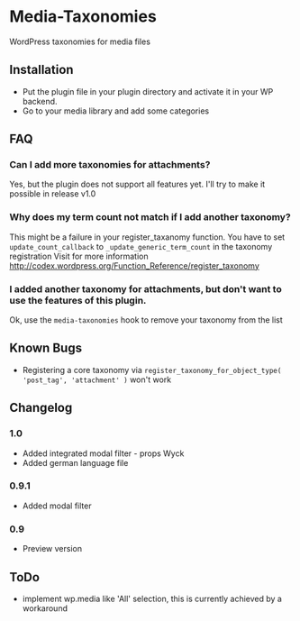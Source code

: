 Media-Taxonomies
================

WordPress taxonomies for media files

## Installation

* Put the plugin file in your plugin directory and activate it in your WP backend.
* Go to your media library and add some categories

## FAQ

### Can I add more taxonomies for attachments?

Yes, but the plugin does not support all features yet.
I'll try to make it possible in release v1.0

### Why does my term count not match if I add another taxonomy?

This might be a failure in your register_taxanomy function.
You have to set `update_count_callback` to `_update_generic_term_count` in the taxonomy registration
Visit for more information http://codex.wordpress.org/Function_Reference/register_taxonomy

### I added another taxonomy for attachments, but don't want to use the features of this plugin.

Ok, use the `media-taxonomies` hook to remove your taxonomy from the list

## Known Bugs

* Registering a core taxonomy via `register_taxonomy_for_object_type( 'post_tag', 'attachment' )` won't work

## Changelog

### 1.0

* Added integrated modal filter - props Wyck
* Added german language file

### 0.9.1

* Added modal filter

### 0.9

* Preview version

## ToDo

* implement wp.media like 'All' selection, this is currently achieved by a workaround